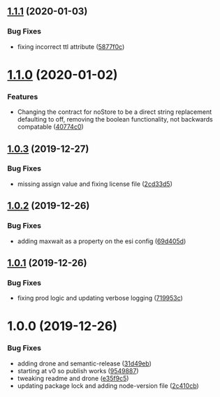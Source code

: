 ## [1.1.1](https://github.com/meltwater/esi-include-webpack-plugin/compare/v1.1.0...v1.1.1) (2020-01-03)


### Bug Fixes

* fixing incorrect ttl attribute ([5877f0c](https://github.com/meltwater/esi-include-webpack-plugin/commit/5877f0cc6ba80e6bc248017ef50c48141d53bcb4))

# [1.1.0](https://github.com/meltwater/esi-include-webpack-plugin/compare/v1.0.3...v1.1.0) (2020-01-02)


### Features

* Changing the contract for noStore to be a direct string replacement defaulting to off, removing the boolean functionality, not backwards compatable ([40774c0](https://github.com/meltwater/esi-include-webpack-plugin/commit/40774c008af9cd0209970540266dc61a43f995da))

## [1.0.3](https://github.com/meltwater/esi-include-webpack-plugin/compare/v1.0.2...v1.0.3) (2019-12-27)


### Bug Fixes

* missing assign value and fixing license file ([2cd33d5](https://github.com/meltwater/esi-include-webpack-plugin/commit/2cd33d50a33c58b109e9bfe86ca2e3810836da10))

## [1.0.2](https://github.com/meltwater/esi-include-webpack-plugin/compare/v1.0.1...v1.0.2) (2019-12-26)


### Bug Fixes

* adding maxwait as a property on the esi config ([69d405d](https://github.com/meltwater/esi-include-webpack-plugin/commit/69d405d714d7590dda978df1b626f37f3fc3da54))

## [1.0.1](https://github.com/meltwater/esi-include-webpack-plugin/compare/v1.0.0...v1.0.1) (2019-12-26)


### Bug Fixes

* fixing prod logic and updating verbose logging ([719953c](https://github.com/meltwater/esi-include-webpack-plugin/commit/719953c024d9f21ae7ed1fe3de094fcc7d6647ea))

# 1.0.0 (2019-12-26)


### Bug Fixes

* adding drone and semantic-release ([31d49eb](https://github.com/meltwater/esi-include-webpack-plugin/commit/31d49eb623cbf92cf8c19021cdbb9c1af1a87f6b))
* starting at v0 so publish works ([9549887](https://github.com/meltwater/esi-include-webpack-plugin/commit/95498876102e5b8a20b860f7cdb293814ab1a03c))
* tweaking readme and drone ([e35f9c5](https://github.com/meltwater/esi-include-webpack-plugin/commit/e35f9c510f003cea33e207784bc4d6a260e0ac2e))
* updating package lock and adding node-version file ([2c410cb](https://github.com/meltwater/esi-include-webpack-plugin/commit/2c410cb6b393e94dcc1ae1c1ca7eba0a86259c9e))
